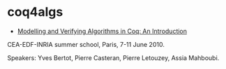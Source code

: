# coq4algs

- [Modelling and Verifying Algorithms in Coq: An Introduction](https://www.di.ens.fr/~zappa/teaching/coq/ecole10/)

CEA-EDF-INRIA summer school, Paris, 7-11 June 2010.

Speakers: Yves Bertot, Pierre Casteran, Pierre Letouzey, Assia Mahboubi.
